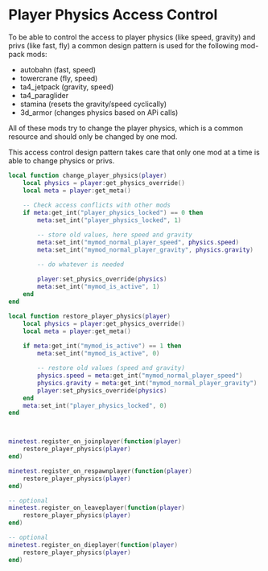 # Player Physics Access Control

To be able to control the access to player physics (like speed, gravity) and privs (like fast, fly)
a common design pattern is used for the following mod-pack mods:

- autobahn (fast, speed)
- towercrane (fly, speed)
- ta4_jetpack (gravity, speed)
- ta4_paraglider
- stamina (resets the gravity/speed cyclically)
- 3d_armor (changes physics based on APi calls)

All of these mods try to change the player physics, which is a common resource and should only be changed by one mod.

This access control design pattern takes care that only one mod at a time is able to change physics or privs.

```lua
local function change_player_physics(player)
	local physics = player:get_physics_override()
	local meta = player:get_meta()
	
	-- Check access conflicts with other mods
	if meta:get_int("player_physics_locked") == 0 then
		meta:set_int("player_physics_locked", 1)

        -- store old values, here speed and gravity
		meta:set_int("mymod_normal_player_speed", physics.speed)
		meta:set_int("mymod_normal_player_gravity", physics.gravity)

		-- do whatever is needed
        
        player:set_physics_override(physics)
        meta:set_int("mymod_is_active", 1)
	end
end

local function restore_player_physics(player)
	local physics = player:get_physics_override()
	local meta = player:get_meta()
	
    if meta:get_int("mymod_is_active") == 1 then
        meta:set_int("mymod_is_active", 0)

        -- restore old values (speed and gravity)
        physics.speed = meta:get_int("mymod_normal_player_speed")
        physics.gravity = meta:get_int("mymod_normal_player_gravity")
		player:set_physics_override(physics)
    end
	meta:set_int("player_physics_locked", 0)
end



minetest.register_on_joinplayer(function(player)
	restore_player_physics(player)
end)

minetest.register_on_respawnplayer(function(player)
	restore_player_physics(player)
end)

-- optional
minetest.register_on_leaveplayer(function(player)
	restore_player_physics(player)
end)

-- optional
minetest.register_on_dieplayer(function(player)
	restore_player_physics(player)
end)
```

